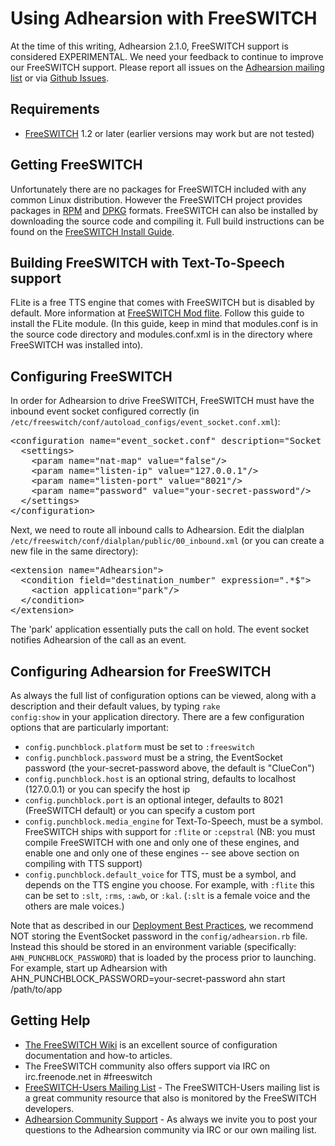 # Using Adhearsion with FreeSWITCH

At the time of this writing, Adhearsion 2.1.0, FreeSWITCH support is considered EXPERIMENTAL.  We need your feedback to continue to improve our FreeSWITCH support.  Please report all issues on the [Adhearsion mailing list](http://groups.google.com/group/adhearsion) or via [Github Issues](https://github.com/adhearsion/adhearsion/issues).

## Requirements

* [FreeSWITCH](http://www.freeswitch.org) 1.2 or later (earlier versions may work but are not tested)

## Getting FreeSWITCH

Unfortunately there are no packages for FreeSWITCH included with any common Linux distribution.  However the FreeSWITCH project provides packages in [RPM](http://files.freeswitch.org/RPMS/) and [DPKG](http://files.freeswitch.org/repo/) formats.  FreeSWITCH can also be installed by downloading the source code and compiling it.  Full build instructions can be found on the [FreeSWITCH Install Guide](http://wiki.freeswitch.org/wiki/Installation_Guide).

## Building FreeSWITCH with Text-To-Speech support

FLite is a free TTS engine that comes with FreeSWITCH but is disabled by default. More information at [FreeSWITCH Mod flite](http://wiki.freeswitch.org/wiki/Mod_flite). Follow this guide to install the FLite module. (In this guide, keep in mind that modules.conf is in the source code directory and modules.conf.xml is in the directory where FreeSWITCH was installed into).

## Configuring FreeSWITCH

In order for Adhearsion to drive FreeSWITCH, FreeSWITCH must have the inbound event socket configured correctly (in <code>/etc/freeswitch/conf/autoload_configs/event_socket.conf.xml</code>):

<pre class="brush: xml;">
&lt;configuration name="event_socket.conf" description="Socket Client"&gt;
  &lt;settings&gt;
    &lt;param name="nat-map" value="false"/&gt;
    &lt;param name="listen-ip" value="127.0.0.1"/&gt;
    &lt;param name="listen-port" value="8021"/&gt;
    &lt;param name="password" value="your-secret-password"/&gt;
  &lt;/settings&gt;
&lt;/configuration&gt;
</pre>

Next, we need to route all inbound calls to Adhearsion. Edit the dialplan <code>/etc/freeswitch/conf/dialplan/public/00_inbound.xml</code> (or you can create a new file in the same directory):

<pre class="brush: xml;">
&lt;extension name="Adhearsion"&gt;
  &lt;condition field="destination_number" expression=".*$"&gt;
    &lt;action application="park"/&gt;
  &lt;/condition&gt;
&lt;/extension&gt;
</pre>

The 'park' application essentially puts the call on hold. The event socket notifies Adhearsion of the call as an event.

## Configuring Adhearsion for FreeSWITCH

As always the full list of configuration options can be viewed, along with a description and their default values, by typing <code>rake config:show</code> in your application directory.  There are a few configuration options that are particularly important:

* ```config.punchblock.platform``` must be set to ```:freeswitch```
* ```config.punchblock.password``` must be a string, the EventSocket password (the your-secret-password above, the default is "ClueCon")
* ```config.punchblock.host``` is an optional string, defaults to localhost (127.0.0.1) or you can specify the host ip
* ```config.punchblock.port``` is an optional integer, defaults to 8021 (FreeSWITCH default) or you can specify a custom port
* ```config.punchblock.media_engine``` for Text-To-Speech, must be a symbol. FreeSWITCH ships with support for ```:flite``` or ```:cepstral``` (NB: you must compile FreeSWITCH with one and only one of these engines, and enable one and only one of these engines -- see above section on compiling with TTS support)
* ```config.punchblock.default_voice``` for TTS, must be a symbol, and depends on the TTS engine you choose. For example, with ```:flite``` this can be set to ```:slt```, ```:rms```, ```:awb```, or ```:kal```. (```:slt``` is a female voice and the others are male voices.)

Note that as described in our [Deployment Best Practices](/docs/best-practices/deployment), we recommend NOT storing the EventSocket password in the <code>config/adhearsion.rb</code> file.  Instead this should be stored in an environment variable (specifically: <code>AHN_PUNCHBLOCK_PASSWORD</code>) that is loaded by the process prior to launching. For example, start up Adhearsion with AHN_PUNCHBLOCK_PASSWORD=your-secret-password ahn start /path/to/app


## Getting Help

* [The FreeSWITCH Wiki](http://wiki.freeswitch.org) is an excellent source of configuration documentation and how-to articles.
* The FreeSWITCH community also offers support via IRC on irc.freenode.net in #freeswitch
* [FreeSWITCH-Users Mailing List](http://lists.freeswitch.org/mailman/listinfo/freeswitch-users) - The FreeSWITCH-Users mailing list is a great community resource that also is monitored by the FreeSWITCH developers.
* [Adhearsion Community Support](/community) - As always we invite you to post your questions to the Adhearsion community via IRC or our own mailing list.

